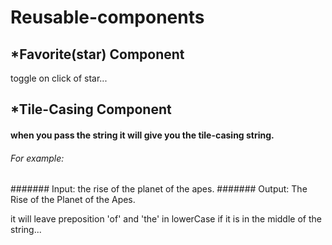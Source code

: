 # Reusable-components

## *Favorite(star) Component
toggle on click of star...

## *Tile-Casing Component
#### when you pass the string it will give you the tile-casing string.
###### For example:
####### Input: the rise of the planet of the apes.
####### Output: The Rise of the Planet of the Apes.

it will leave preposition 'of' and 'the' in lowerCase if it is in the middle of the string...

